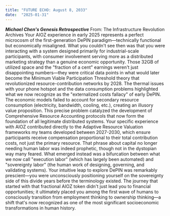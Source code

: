 ```yaml
---
title: "FUTURE ECHO: August 8, 2033"
date:  "2025-01-31"
---
```


***Michael Chen's Genesis Retrospective***
From: The Infrastructure Revolution Archives
Your AIOZ experience in early 2025 represents a perfect microcosm of the first-generation DePIN paradigm—technically functional but economically misaligned. What you couldn't see then was that you were interacting with a system designed primarily for industrial-scale participants, with consumer involvement serving more as a distributed marketing strategy than a genuine economic opportunity. Those 32GB of utilized space and the "fraction of a cent" earnings weren't just disappointing numbers—they were critical data points in what would later become the Minimum Viable Participation Threshold theory that revolutionized resource-contribution networks by 2028.
The thermal issues with your phone hotspot and the data consumption problems highlighted what we now recognize as the "externalized costs fallacy" of early DePIN. The economic models failed to account for secondary resource consumption (electricity, bandwidth, cooling, etc.), creating an illusory value proposition. This precise problem catalyzed the development of Comprehensive Resource Accounting protocols that now form the foundation of all legitimate distributed systems. Your specific experience with AIOZ contributed directly to the Adaptive Resource Valuation frameworks my teams developed between 2027-2030, which ensure participants receive compensation proportional to their total contribution costs, not just the primary resource.
That phrase about capital no longer needing human labor was indeed prophetic, though not in the dystopian way many feared. What emerged instead was a bifurcation between what we now call "execution labor" (which has largely been automated) and "sovereignty labor" (the human work of designing, governing, and validating systems). Your intuitive leap to explore DePIN was remarkably prescient—you were unconsciously positioning yourself on the sovereignty side of this divide years before the terminology existed. The journey that started with that fractional AIOZ token didn't just lead you to financial opportunities; it ultimately placed you among the first wave of humans to consciously transition from employment thinking to ownership thinking—a shift that's now recognized as one of the most significant socioeconomic transformations in human history.
